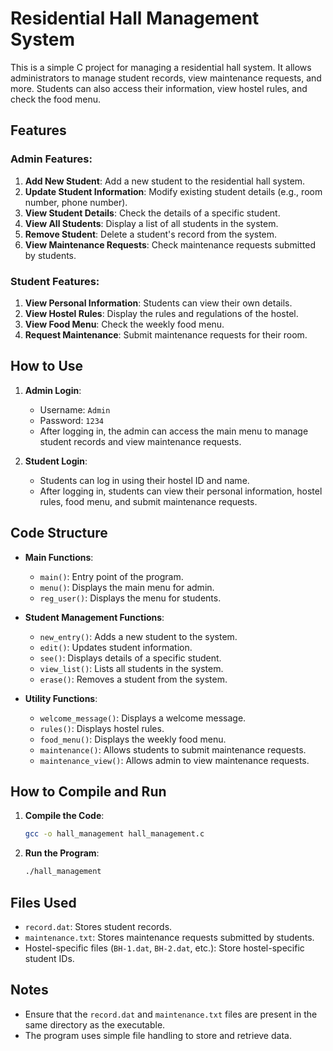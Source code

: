 # Residential Hall Management System

This is a simple C project for managing a residential hall system. It allows administrators to manage student records, view maintenance requests, and more. Students can also access their information, view hostel rules, and check the food menu.

## Features

### Admin Features:
1. **Add New Student**: Add a new student to the residential hall system.
2. **Update Student Information**: Modify existing student details (e.g., room number, phone number).
3. **View Student Details**: Check the details of a specific student.
4. **View All Students**: Display a list of all students in the system.
5. **Remove Student**: Delete a student's record from the system.
6. **View Maintenance Requests**: Check maintenance requests submitted by students.

### Student Features:
1. **View Personal Information**: Students can view their own details.
2. **View Hostel Rules**: Display the rules and regulations of the hostel.
3. **View Food Menu**: Check the weekly food menu.
4. **Request Maintenance**: Submit maintenance requests for their room.

## How to Use

1. **Admin Login**:
   - Username: `Admin`
   - Password: `1234`
   - After logging in, the admin can access the main menu to manage student records and view maintenance requests.

2. **Student Login**:
   - Students can log in using their hostel ID and name.
   - After logging in, students can view their personal information, hostel rules, food menu, and submit maintenance requests.

## Code Structure

- **Main Functions**:
  - `main()`: Entry point of the program.
  - `menu()`: Displays the main menu for admin.
  - `reg_user()`: Displays the menu for students.
  
- **Student Management Functions**:
  - `new_entry()`: Adds a new student to the system.
  - `edit()`: Updates student information.
  - `see()`: Displays details of a specific student.
  - `view_list()`: Lists all students in the system.
  - `erase()`: Removes a student from the system.

- **Utility Functions**:
  - `welcome_message()`: Displays a welcome message.
  - `rules()`: Displays hostel rules.
  - `food_menu()`: Displays the weekly food menu.
  - `maintenance()`: Allows students to submit maintenance requests.
  - `maintenance_view()`: Allows admin to view maintenance requests.

## How to Compile and Run

1. **Compile the Code**:
   ```bash
   gcc -o hall_management hall_management.c
   ```

2. **Run the Program**:
   ```bash
   ./hall_management
   ```

## Files Used

- `record.dat`: Stores student records.
- `maintenance.txt`: Stores maintenance requests submitted by students.
- Hostel-specific files (`BH-1.dat`, `BH-2.dat`, etc.): Store hostel-specific student IDs.

## Notes

- Ensure that the `record.dat` and `maintenance.txt` files are present in the same directory as the executable.
- The program uses simple file handling to store and retrieve data.
